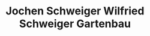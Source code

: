 ---
title: "Jochen Schweiger Wilfried Schweiger Gartenbau"
url: /offenburg/jochen-schweiger-wilfried-schweiger-gartenbau/
shop: Garten-Center
---